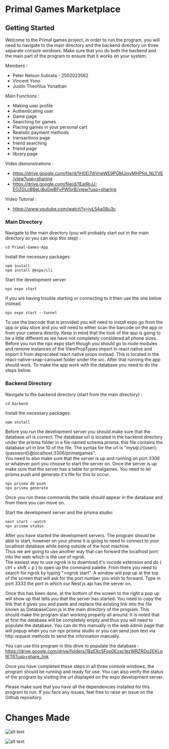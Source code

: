 # Primal Games Marketplace
## Getting Started
Welcome to the Primal games project, in order to run the program, you will need to navigate to the main directory and the backend directory on three separate console windows. Make sure that you do both the backend and the main part of the program to ensure that it works on your system.

Members : 
- Peter Nelson Subrata - 2502023562
- Vincent Yono
- Justin Theofilus Yonathan

Main Functions : 
- Making user profile
- Authenticating user
- Game page
- Searching for games
- Placing games in your personal cart
- Realistic payment methods
- transactions page
- friend searching
- friend page
- library page

Video demonstrations : 
- https://drive.google.com/file/d/1H0Ei7diVneWE9PGMJinyMHPfol_NLTVE/view?usp=sharing
- https://drive.google.com/file/d/1EatRrJJ-EOZGLcB8eLi8uGwBFyPW5jrB/view?usp=sharing  

Video Tutorial : 
- https://www.youtube.com/watch?v=jvL5Aa08u3c

### Main Directory
Navigate to the main directory (you will probably start out in the main directory so you can skip this step) :
```
cd Primal-Games-App
```
Install the necessary packages:
```
npm install
npm install @expo/cli
```
Start the development server:
```
npx expo start
```
If you are having trouble starting or connecting to it then use the one below instead.

```
npx expo start --tunnel
```  
To use the barcode that is provided you will need to install expo go from the app or play store and you will need to either scan the barcode on the app or from your camera directly. Keep in mind that the look of the app is going to be a little different as we have not completely considered all phone sizes.  
Before you run the npx expo start though you should go to node modules and remove instances of the ViewPropTypes import in react native and import it from deprecated react native props instead. This is located in the react-native-snap-carousel folder under the src. After that running the app should work. To make the app work with the database you need to do the steps below.

### Backend Directory
Navigate to the backend directory (start from the main directory) :
```
cd backend
```
Install the necessary packages:
```
npm install
```  
Before you run the development server you should make sure that the database url is correct. The database url is located in the backend directory under the prisma folder in a file named schema.prisma, this file contains the database url in line 10 of the file. The syntax for the url is "mysql://{user}:{password}@localhost:3306/primalgames".  
You need to also make sure that the server is up and running on port 3306 or whatever port you choose to start the server on. Once the server is up make sure that the server has a table for primalgames. You need to let prisma push and generate it's file for this to occur.  
```
npx prisma db push
npx prisma generate
```

Once you run these commands the table should appear in the database and from there you can move on.  

Start the development server and the prisma studio:
```
nest start --watch
npx prisma studio
```  

After you have started the development servers. The program should be able to start, however on your phone it is going to need to connect to your localhost database while being outside of the host machine.  
Thus we are going to use another way that can forward the localhost port into the web which is the use of ngrok.  
The easiest way to use ngrok is to download it's vscode extension and do ( ctrl + shift + p ) to open up the command palette. From there you need to search for ngrok by typing ">ngrok start". A window will pop up at the top of the screen that will ask for the port number you wish to forward. Type in port 3333 the port in which our Nest js api has the server on.  

Once this has been done, at the bottom of the screen to the right a pop up will show up that tells you that the server has started. You need to copy the link that it gives you and paste and replace the existing link into the file known as DatabaseConn.js in the main directory of the program. This should make the program start working properly all around. It is noted that at first the database will be completely empty and thus you will need to populate the database. You can do this manually in the web admin page that will popup when you run npx prisma studio or you can send json text via http request methods to send the information manually.

You can use this program in this drive to populate the database :  
https://drive.google.com/drive/folders/18zEXc5Fop0Ezsc1ezWRZRDo2EKLptKT6?usp=share_link

Once you have completed these steps in all three console windows, the program should be running and ready for use.
You can also verify the status of the program by visiting the url displayed on the expo development server.

Please make sure that you have all the dependencies installed for this program to run. If you face any issues, feel free to raise an issue on the Github repository.  

# Changes Made  

![alt text](Images/Screenshot_20230121-163506_Expo_Go.jpg)

![alt text](Images/Screenshot_20230121-163514_Expo_Go.jpg)
